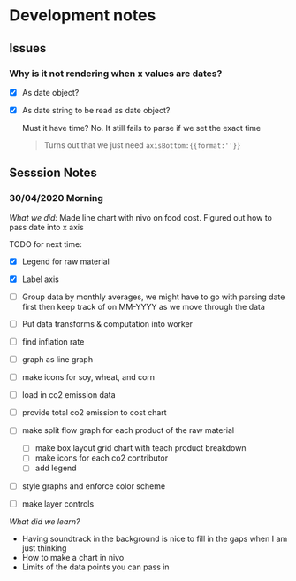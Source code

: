 # Development notes

## Issues

### Why is it not rendering when x values are dates?
- [x] As date object?
- [x] As date string to be read as date object?

  Must it have time?
    No. It still fails to parse if we set the exact time
  
  > Turns out that we just need `axisBottom:{{format:''}}`

## Sesssion Notes

### 30/04/2020 Morning
*What we did:* Made line chart with nivo on food cost. Figured out how to pass date into x axis

TODO for next time:
- [x] Legend for raw material
- [x] Label axis
- [ ] Group data by monthly averages, we might have to go with parsing date first then keep track of on MM-YYYY as we move through the data
- [ ] Put data transforms & computation into worker

- [ ]  find inflation rate
- [ ]  graph as line graph
- [ ]  make icons for soy, wheat, and corn
- [ ]  load in co2 emission data
- [ ]  provide total co2 emission to cost chart
- [ ]  make split flow graph for each product of the raw material
    - [ ]  make box layout grid chart with teach product breakdown
    - [ ]  make icons for each co2 contributor
    - [ ]  add legend
- [ ]  style graphs and enforce color scheme
- [ ]  make layer controls

*What did we learn?*
- Having soundtrack in the background is nice to fill in the gaps when I am just thinking
- How to make a chart in nivo
- Limits of the data points you can pass in